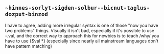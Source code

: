 ## `~hinnes-sorlyt-sigden-solbur--bicnut-taglus-dozput-binzod`
I have to agree, adding more irregular syntax is one of those "now you have two problems" things. Visually it isn't bad, especially if it's possible to use -.val, and the correct way to approach this for newbies is to teach /why/ you have to use {$val *} (especially since nearly all mainstream languages don't have pattern matching)